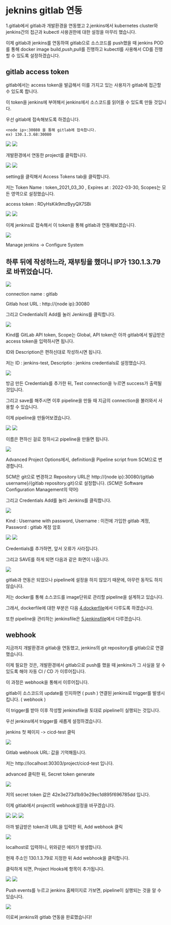 # jeknins gitlab 연동

1.gitlab에서 gitlab과 개발환경을 연동했고 2.jenkins에서 kubernetes cluster와 jenkins간의 접근과 kubectl 사용권한에 대한 설정을 마무리 했습니다.

이제 gitlab과 jenkins를 연동하여 gitlab으로 소스코드를 push했을 때 jenkins POD를 통해 docker image build,push,pull를 진행하고 kubectl를 사용해서 CD를 진행할 수 있도록 설정하겠습니다.


## gitlab access token

gitlab에서는 access token을 발급해서 이를 가지고 있는 사용자가 gitlab에 접근할 수 있도록 합니다.

이 token을 jenkins에 부여해서 jenkins에서 소스코드를 읽어올 수 있도록 만들 것입니다.

우선 gitlab에 접속해보도록 하겠습니다.

```
<node ip>:30080 을 통해 gitlab에 접속합니다.
ex) 130.1.3.68:30080 
```

<img src="/images/CICD/73.jpg">

<img src="/images/CICD/74.jpg">

개발환경에서 연동한 project를 클릭합니다.

<img src="/images/CICD/75.jpg">

<img src="/images/CICD/76.jpg">

setting을 클릭해서 Access Tokens tab을 클릭합니다.

저는 Token Name : token_2021_03_30 , Expires at : 2022-03-30, Scopes는 모든 영역으로 설정했습니다.

access token : RDyHsKik9mzByyQX7SBi

<img src="/images/CICD/77.jpg">

<img src="/images/CICD/78.jpg">

이제 jenkins로 접속해서 이 token을 통해 gitlab과 연동해보겠습니다.

<img src="/images/CICD/83.jpg">

Manage jenkins -> Configure System

## 하루 뒤에 작성하느라, 재부팅을 했더니 IP가 130.1.3.79로 바뀌었습니다.

<img src="/images/CICD/84.jpg">

connection name : gitlab

Gitlab host URL : http://{node ip}:30080

그리고 Credentials의 Add를 눌러 Jenkins를 클릭합니다.

<img src="/images/CICD/85.jpg">

Kind를 GitLab API token, Scope는 Global, API token은 아까 gitlab에서 발급받은 access token을 입력하시면 됩니다.

ID와 Description은 편하신대로 작성하시면 됩니다.

저는 ID : jenkins-test, Descriptio : jenkins credentials로 설정했습니다.

<img src="/images/CICD/86.jpg">

방금 만든 Credentials를 추가한 뒤, Test connection을 누르면 success가 출력될 것입니다.

그리고 save를 해주시면 이후 pipeline을 만들 때 지금의 connection을 불러와서 사용할 수 있습니다.

이제 pipeline을 만들어보겠습니다.

<img src="/images/CICD/79.jpg">

<img src="/images/CICD/80.jpg">

이름은 편하신 걸로 정하시고 pipeline을 만들면 됩니다.

<img src="/images/CICD/81.jpg">

Advanced Project Options에서, definition을 Pipeline script from SCM으로 변경합니다.

SCM은 git으로 변경하고 Repository URL은 http://{node ip}:30080/{gitlab username}/{gitlab repository.git}으로 설정합니다. (SCM은 Software Configuration Management의 약어)

그리고 Credentials Add를 눌러 Jenkins를 클릭합니다.

<img src="/images/CICD/82.jpg">

Kind : Username with password, Username : 이전에 가입한 gitlab 계정, Password : gitlab 계정 암호

<img src="/images/CICD/88.jpg">

<img src="/images/CICD/89.jpg">

Credentials를 추가하면, 앞서 오류가 사라집니다.

그리고 SAVE를 하게 되면 다음과 같은 화면이 나옵니다.

<img src="/images/CICD/90.jpg">

gitlab과 연동은 되었으나 pipeline에 설정을 하지 않았기 때문에, 아무런 동작도 하지 않습니다.

저는 docker를 통해 소스코드를 image단위로 관리할 pipeline을 설계하고 있습니다.

그래서, dockerfile에 대한 부분은 다음 <a href="week5/CI-CD/4.dockerfile">4.dockerfile</a>에서 다루도록 하겠습니다.

또한 pipeline을 관리하는 jenkinsfile은 <a href="week5/CI-CD/5.jenkinsfile">5.jenkinsfile</a>에서 다루겠습니다.

## webhook

지금까지 개발환경과 gitlab을 연동했고, jenkins의 git repository를 gitlab으로 연결했습니다.

이제 필요한 것은, 개발환경에서 gitlab으로 push를 했을 때 jenkins가 그 사실을 알 수 있도록 해야 자동 CI / CD 가 이루어집니다.

이 과정은 webhook을 통해서 이루어집니다.

gitlab이 소스코드의 update를 인지하면 ( push ) 연결된 jenkins로 trigger를 발생시킵니다. ( webhook )

이 trigger를 받아 이후 작성할 jenkinsfile을 토대로 pipeline이 실행되는 것입니다.

우선 jenkins에서 trigger를 새롭게 설정하겠습니다.

jenkins 첫 페이지 -> cicd-test 클릭

<img src="/images/CICD/98.jpg">

Gitlab webhook URL: 값을 기억해둡니다.

저는 http://localhost:30303/project/cicd-test 입니다.

advanced 클릭한 뒤, Secret token generate

<img src="/images/CICD/99.jpg">

저의 secret token 값은 42e3e273d1b93e29ec1d895f696785dd 입니다.

이제 gitlab에서 project의 webhook설정을 바꾸겠습니다.

<img src="/images/CICD/100.jpg">

<img src="/images/CICD/101.jpg">

<img src="/images/CICD/102.jpg">

아까 발급받은 token과 URL을 입력한 뒤, Add webhook 클릭

<img src="/images/CICD/103.jpg">

localhost로 입력하니, 위와같은 에러가 발생합니다.

현재 주소인 130.1.3.79로 지정한 뒤 Add webhook을 클릭합니다.

클릭하게 되면, Project Hooks에 항목이 추가됩니다.

<img src="/images/CICD/104.jpg">

<img src="/images/CICD/105.jpg">

Push events를 누르고 jenkins 홈페이지로 가보면, pipeline이 실행되는 것을 알 수 있습니다.

<img src="/images/CICD/106.jpg">

이로써 jenkins와 gitlab 연동을 완료했습니다!


